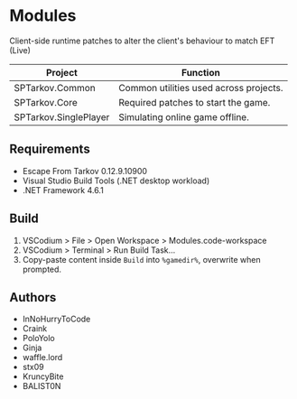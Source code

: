 # Modules

Client-side runtime patches to alter the client's behaviour to match EFT (Live)

**Project**             | **Function**
----------------------- | --------------------------------------------
SPTarkov.Common         | Common utilities used across projects.
SPTarkov.Core           | Required patches to start the game.
SPTarkov.SinglePlayer   | Simulating online game offline.

## Requirements

- Escape From Tarkov 0.12.9.10900
- Visual Studio Build Tools (.NET desktop workload)
- .NET Framework 4.6.1

## Build

1. VSCodium > File > Open Workspace > Modules.code-workspace
2. VSCodium > Terminal > Run Build Task...
3. Copy-paste content inside `Build` into `%gamedir%`, overwrite when prompted.

## Authors

- InNoHurryToCode
- Craink
- PoloYolo
- Ginja
- waffle.lord
- stx09
- KruncyBite
- BALIST0N
